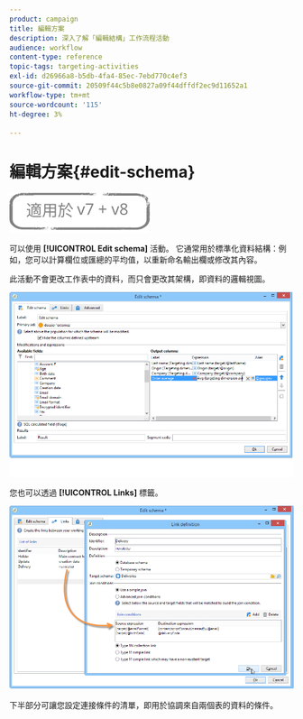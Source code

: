 ```yaml
---
product: campaign
title: 編輯方案
description: 深入了解「編輯結構」工作流程活動
audience: workflow
content-type: reference
topic-tags: targeting-activities
exl-id: d26966a8-b5db-4fa4-85ec-7ebd770c4ef3
source-git-commit: 20509f44c5b8e0827a09f44dffdf2ec9d11652a1
workflow-type: tm+mt
source-wordcount: '115'
ht-degree: 3%

---
```


# 編輯方案{#edit-schema}

![](../../assets/common.svg)

可以使用 **[!UICONTROL Edit schema]** 活動。 它通常用於標準化資料結構：例如，您可以計算欄位或匯總的平均值，以重新命名輸出欄或修改其內容。

此活動不會更改工作表中的資料，而只會更改其架構，即資料的邏輯視圖。

![](assets/wf_manipulation_box.png)

您也可以透過 **[!UICONTROL Links]** 標籤。

![](assets/wf_manipulation_box_link_tab.png)

下半部分可讓您設定連接條件的清單，即用於協調來自兩個表的資料的條件。
